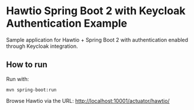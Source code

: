# Hawtio Spring Boot 2 with Keycloak Authentication Example

Sample application for Hawtio + Spring Boot 2 with authentication enabled through Keycloak integration.

## How to run

Run with:

```console
mvn spring-boot:run
```

Browse Hawtio via the URL: <http://localhost:10001/actuator/hawtio/>

